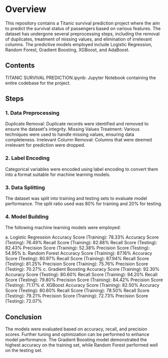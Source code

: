 # Overview
This repository contains a Titanic survival prediction project where the aim to predict the survival status of passengers based on various features. The dataset has undergone several preprocessing steps, including the removal of duplicates, treatment of missing values, and elimination of irrelevant columns. The predictive models employed include Logistic Regression, Random Forest, Gradient Boosting, XGBoost, and AdaBoost.

## Contents
TITANIC SURVIVAL PREDICTION.ipynb: Jupyter Notebook containing the entire codebase for the project.

## Steps
### 1. Data Preprocessing
Duplicate Removal: Duplicate records were identified and removed to ensure the dataset's integrity.
Missing Values Treatment: Various techniques were used to handle missing values, ensuring data completeness.
Irrelevant Column Removal: Columns that were deemed irrelevant for prediction were dropped.
### 2. Label Encoding
Categorical variables were encoded using label encoding to convert them into a format suitable for machine learning models.
### 3. Data Splitting
The dataset was split into training and testing sets to evaluate model performance. The split ratio used was 80% for training and 20% for testing.
### 4. Model Building
The following machine learning models were employed:

a. Logistic Regression
Accuracy Score (Training): 78.33%
Accuracy Score (Testing): 76.49%
Recall Score (Training): 82.88%
Recall Score (Testing): 82.43%
Precision Score (Training): 52.38%
Precision Score (Testing): 54.95%
b. Random Forest
Accuracy Score (Training): 87.16%
Accuracy Score (Testing): 80.97%
Recall Score (Training): 87.94%
Recall Score (Testing): 81.25%
Precision Score (Training): 75.76%
Precision Score (Testing): 70.27%
c. Gradient Boosting
Accuracy Score (Training): 92.30%
Accuracy Score (Testing): 80.60%
Recall Score (Training): 94.20%
Recall Score (Testing): 79.80%
Precision Score (Training): 84.42%
Precision Score (Testing): 71.17%
d. XGBoost
Accuracy Score (Training): 82.50%
Accuracy Score (Testing): 80.60%
Recall Score (Training): 78.50%
Recall Score (Testing): 79.21%
Precision Score (Training): 72.73%
Precision Score (Testing): 72.07%

## Conclusion
The models were evaluated based on accuracy, recall, and precision scores. Further tuning and optimization can be performed to enhance model performance. 
The Gradient Boosting model demonstrated the highest accuracy on the training set, while Random Forest performed well on the testing set.
